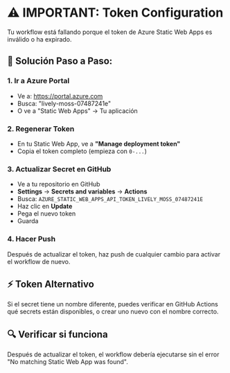 # ⚠️ IMPORTANT: Token Configuration

Tu workflow está fallando porque el token de Azure Static Web Apps es inválido o ha expirado.

## 🔧 Solución Paso a Paso:

### 1. Ir a Azure Portal

- Ve a: https://portal.azure.com
- Busca: "lively-moss-07487241e"
- O ve a "Static Web Apps" → Tu aplicación

### 2. Regenerar Token

- En tu Static Web App, ve a **"Manage deployment token"**
- Copia el token completo (empieza con `0-...`)

### 3. Actualizar Secret en GitHub

- Ve a tu repositorio en GitHub
- **Settings** → **Secrets and variables** → **Actions**
- Busca: `AZURE_STATIC_WEB_APPS_API_TOKEN_LIVELY_MOSS_07487241E`
- Haz clic en **Update**
- Pega el nuevo token
- Guarda

### 4. Hacer Push

Después de actualizar el token, haz push de cualquier cambio para activar el workflow de nuevo.

## ⚡ Token Alternativo

Si el secret tiene un nombre diferente, puedes verificar en GitHub Actions qué secrets están disponibles, o crear uno nuevo con el nombre correcto.

## 🔍 Verificar si funciona

Después de actualizar el token, el workflow debería ejecutarse sin el error "No matching Static Web App was found".
